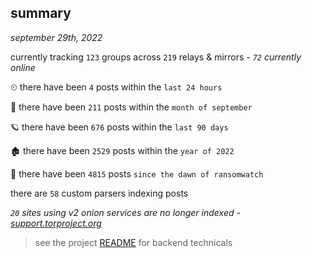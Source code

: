 
## summary
_september 29th, 2022_

currently tracking `123` groups across `219` relays & mirrors - _`72` currently online_

⏲ there have been `4` posts within the `last 24 hours`

🦈 there have been `211` posts within the `month of september`

🪐 there have been `676` posts within the `last 90 days`

🏚 there have been `2529` posts within the `year of 2022`

🦕 there have been `4815` posts `since the dawn of ransomwatch`

there are `58` custom parsers indexing posts

_`20` sites using v2 onion services are no longer indexed - [support.torproject.org](https://support.torproject.org/onionservices/v2-deprecation/)_

> see the project [README](https://github.com/joshhighet/ransomwatch#ransomwatch--) for backend technicals
